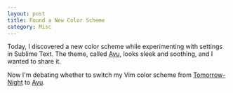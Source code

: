 ```yaml
---
layout: post
title: Found a New Color Scheme
category: Misc
---
```


Today, I discovered a new color scheme while experimenting with settings in Sublime Text. The theme, called [Ayu](https://github.com/dempfi/ayu), looks sleek and soothing, and I wanted to share it.

Now I'm debating whether to switch my Vim color scheme from [Tomorrow-Night](https://github.com/chriskempson/tomorrow-theme) to [Ayu](https://github.com/ayu-theme/ayu-vim).
